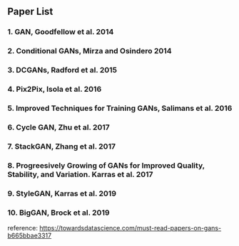 Paper List
--

### 1. GAN, Goodfellow et al. 2014

### 2. Conditional GANs, Mirza and Osindero 2014

### 3. DCGANs, Radford et al. 2015

### 4. Pix2Pix, Isola et al. 2016

### 5. Improved Techniques for Training GANs, Salimans et al. 2016

### 6. Cycle GAN, Zhu et al. 2017

### 7. StackGAN, Zhang et al. 2017

### 8. Progreesively Growing of GANs for Improved Quality, Stability, and Variation. Karras et al. 2017

### 9. StyleGAN, Karras et al. 2019

### 10. BigGAN, Brock et al. 2019

reference: https://towardsdatascience.com/must-read-papers-on-gans-b665bbae3317
